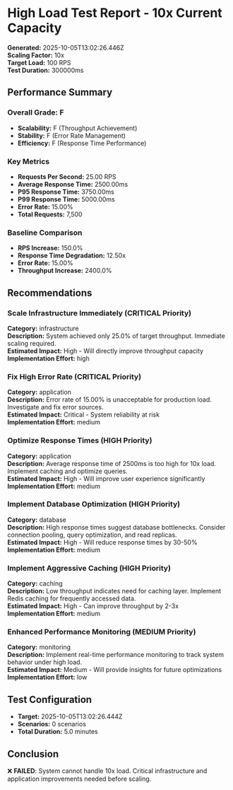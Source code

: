 # High Load Test Report - 10x Current Capacity

**Generated:** 2025-10-05T13:02:26.446Z  
**Scaling Factor:** 10x  
**Target Load:** 100 RPS  
**Test Duration:** 300000ms

## Performance Summary

### Overall Grade: F

- **Scalability:** F (Throughput Achievement)
- **Stability:** F (Error Rate Management)
- **Efficiency:** F (Response Time Performance)

### Key Metrics

- **Requests Per Second:** 25.00 RPS
- **Average Response Time:** 2500.00ms
- **P95 Response Time:** 3750.00ms
- **P99 Response Time:** 5000.00ms
- **Error Rate:** 15.00%
- **Total Requests:** 7,500

### Baseline Comparison

- **RPS Increase:** 150.0%
- **Response Time Degradation:** 12.50x
- **Error Rate:** 15.00%
- **Throughput Increase:** 2400.0%

## Recommendations


### Scale Infrastructure Immediately (CRITICAL Priority)

**Category:** infrastructure  
**Description:** System achieved only 25.0% of target throughput. Immediate scaling required.  
**Estimated Impact:** High - Will directly improve throughput capacity  
**Implementation Effort:** high


### Fix High Error Rate (CRITICAL Priority)

**Category:** application  
**Description:** Error rate of 15.00% is unacceptable for production load. Investigate and fix error sources.  
**Estimated Impact:** Critical - System reliability at risk  
**Implementation Effort:** medium


### Optimize Response Times (HIGH Priority)

**Category:** application  
**Description:** Average response time of 2500ms is too high for 10x load. Implement caching and optimize queries.  
**Estimated Impact:** High - Will improve user experience significantly  
**Implementation Effort:** medium


### Implement Database Optimization (HIGH Priority)

**Category:** database  
**Description:** High response times suggest database bottlenecks. Consider connection pooling, query optimization, and read replicas.  
**Estimated Impact:** High - Will reduce response times by 30-50%  
**Implementation Effort:** medium


### Implement Aggressive Caching (HIGH Priority)

**Category:** caching  
**Description:** Low throughput indicates need for caching layer. Implement Redis caching for frequently accessed data.  
**Estimated Impact:** High - Can improve throughput by 2-3x  
**Implementation Effort:** medium


### Enhanced Performance Monitoring (MEDIUM Priority)

**Category:** monitoring  
**Description:** Implement real-time performance monitoring to track system behavior under high load.  
**Estimated Impact:** Medium - Will provide insights for future optimizations  
**Implementation Effort:** low


## Test Configuration

- **Target:** 2025-10-05T13:02:26.444Z
- **Scenarios:** 0 scenarios
- **Total Duration:** 5.0 minutes

## Conclusion

❌ **FAILED**: System cannot handle 10x load. Critical infrastructure and application improvements needed before scaling.
